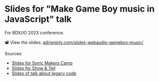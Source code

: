 # Slides for "Make Game Boy music in JavaScript" talk

For BDX/IO 2023 conference.

📽️ View the slides: [adrienjoly.com/slides-webaudio-gameboy-music/](https://adrienjoly.com/slides-webaudio-gameboy-music/)

Sources:

- [Slides for Sonic Makers Camp](https://hackmd.io/u1pViXuBRIWH_BNwGBHl1g?view)
- [Slides for Show & Tell](https://docs.google.com/presentation/d/1aUMunS9rXh9xqDLaZ9p8IH9FZ9j4jzQepPX7lxrPwGw/edit#slide=id.g5b78e43ded_0_82)
- [Slides of talk about legacy code](https://github.com/adrienjoly/slides-legacy-humantalks)
